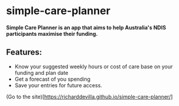 # simple-care-planner
#### Simple Care Planner is an app that aims to help Australia's NDIS participants maximise their funding.

## Features:
- Know your suggested weekly hours or cost of care base on your funding and plan date
- Get a forecast of you spending
- Save your entries for future access.

(Go to the site)[https://richarddevilla.github.io/simple-care-planner/]
